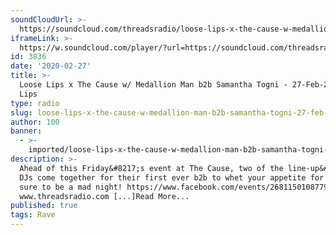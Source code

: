 ```yaml
---
soundCloudUrl: >-
  https://soundcloud.com/threadsradio/loose-lips-x-the-cause-w-medallion-man-b2b-samantha-togni-27-feb-20
iframeLink: >-
  https://w.soundcloud.com/player/?url=https://soundcloud.com/threadsradio/loose-lips-x-the-cause-w-medallion-man-b2b-samantha-togni-27-feb-20&color=00aabb&auto_play=false&hide_related=false&show_comments=true&show_user=true&show_reposts=false
id: 3836
date: '2020-02-27'
title: >-
  Loose Lips x The Cause w/ Medallion Man b2b Samantha Togni - 27-Feb-20 - Loose
  Lips
type: radio
slug: loose-lips-x-the-cause-w-medallion-man-b2b-samantha-togni-27-feb-20
author: 100
banner:
  - >-
    imported/loose-lips-x-the-cause-w-medallion-man-b2b-samantha-togni-27-feb-20/image3836.jpeg
description: >-
  Ahead of this Friday&#8217;s event at The Cause, two of the line-up&#8217;s
  DJs come together for their first ever b2b to whet your appetite for what is
  sure to be a mad night! https://www.facebook.com/events/2681150108779501
  www.threadsradio.com [...]Read More...
published: true
tags: Rave
---
```


